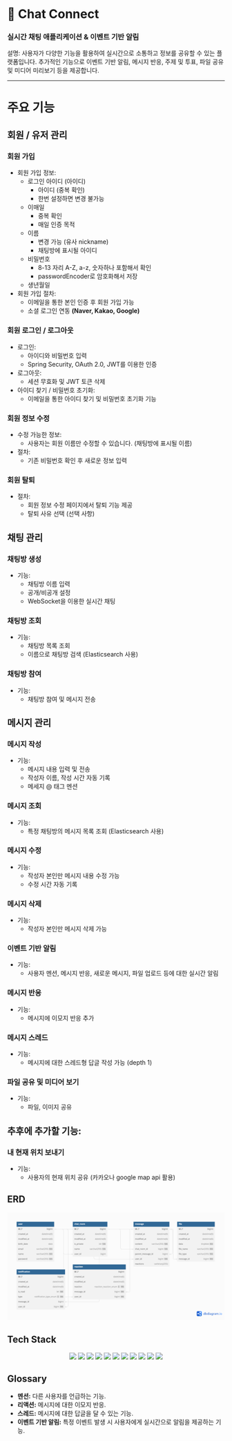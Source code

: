 # 💬 Chat Connect
### 실시간 채팅 애플리케이션 & 이벤트 기반 알림

설명: 사용자가 다양한 기능을 활용하여 실시간으로 소통하고 정보를 공유할 수 있는 플랫폼입니다.
추가적인 기능으로 이벤트 기반 알림, 메시지 반응, 주제 및 투표, 파일 공유 및 미디어 미리보기 등을 제공합니다.

----
# 주요 기능
## 회원 / 유저 관리
### 회원 가입
- 회원 가입 정보:
    - 로그인 아이디 (아이디)
        - 아이디 (중복 확인)
        - 한번 설정하면 변경 불가능
    - 이매일
      - 중복 확인
      - 매일 인증 목적
    - 이름
        - 변경 가능 (유사 nickname)
        - 채팅방에 표시될 아이디
    - 비밀번호
        - 8-13 자리 A-Z, a-z, 숫자하나 포함해서 확인
        - passwordEncoder로 암호화해서 저장
    - 생년월일
- 회원 가입 절차:
    - 이메일을 통한 본인 인증 후 회원 가입 가능
    - 소셜 로그인 연동 <b>(Naver, Kakao, Google)</b>

### 회원 로그인 / 로그아웃
- 로그인:
    - 아이디와 비밀번호 입력
    - Spring Security, OAuth 2.0, JWT를 이용한 인증
- 로그아웃:
    - 세션 무효화 및 JWT 토큰 삭제
- 아이디 찾기 / 비밀번호 초기화:
    - 이메일을 통한 아이디 찾기 및 비밀번호 초기화 기능
### 회원 정보 수정
- 수정 가능한 정보:
    - 사용자는 회원 이름만 수정할 수 있습니다. (채팅방에 표시될 이름)
- 절차:
    - 기존 비밀번호 확인 후 새로운 정보 입력
### 회원 탈퇴
- 절차:
    - 회원 정보 수정 페이지에서 탈퇴 기능 제공
    - 탈퇴 사유 선택 (선택 사항)
## 채팅 관리
### 채팅방 생성
- 기능:
    - 채팅방 이름 입력
    - 공개/비공개 설정
    - WebSocket을 이용한 실시간 채팅
### 채팅방 조회
- 기능:
    - 채팅방 목록 조회
    - 이름으로 채팅방 검색 (Elasticsearch 사용)
### 채팅방 참여
- 기능:
    - 채팅방 참여 및 메시지 전송
## 메시지 관리
### 메시지 작성
- 기능:
    - 메시지 내용 입력 및 전송
    - 작성자 이름, 작성 시간 자동 기록
    - 메세지 @ 태그 멘션

### 메시지 조회
- 기능:
    - 특정 채팅방의 메시지 목록 조회 (Elasticsearch 사용)

### 메시지 수정
- 기능:
    - 작성자 본인만 메시지 내용 수정 가능
    - 수정 시간 자동 기록

### 메시지 삭제
- 기능:
    - 작성자 본인만 메시지 삭제 가능

### 이벤트 기반 알림
- 기능:
    - 사용자 멘션, 메시지 반응, 새로운 메시지, 파일 업로드 등에 대한 실시간 알림

### 메시지 반응
- 기능:
    - 메시지에 이모지 반응 추가

### 메시지 스레드
- 기능:
    - 메시지에 대한 스레드형 답글 작성 가능 (depth 1)

### 파일 공유 및 미디어 보기
- 기능:
    - 파일, 이미지 공유

## 추후에 추가할 기능:
### 내 현재 위치 보내기
- 기능:
    - 사용자의 현재 위치 공유 (카카오나 google map api 활용)

## ERD
<img src="png/ERD.png">

## Tech Stack
<div align="center">
  <img src="https://img.shields.io/badge/java-007396?style=for-the-badge&logo=java&logoColor=white">
  <img src="https://img.shields.io/badge/spring-6DB33F?style=for-the-badge&logo=spring&logoColor=white">
  <img src="https://img.shields.io/badge/mariadb-003545?style=for-the-badge&logo=mariadb&logoColor=white">
  <img src="https://img.shields.io/badge/git-F05032?style=for-the-badge&logo=git&logoColor=white">
  <img src="https://img.shields.io/badge/WebSocket-000000?style=for-the-badge&logo=websocket&logoColor=white">
  <img src="https://img.shields.io/badge/OAuth_2.0-3C3C3D?style=for-the-badge&logo=oauth&logoColor=white">
  <img src="https://img.shields.io/badge/JWT-000000?style=for-the-badge&logo=jwt&logoColor=white">
  <img src="https://img.shields.io/badge/redis-DC382D?style=for-the-badge&logo=redis&logoColor=white">
  <img src="https://img.shields.io/badge/elasticsearch-005571?style=for-the-badge&logo=elasticsearch&logoColor=white">
  <img src="https://img.shields.io/badge/mailgun-FF0000?style=for-the-badge&logo=mailgun&logoColor=white">
  <img src="https://img.shields.io/badge/Spring Security-6DB33F?style=for-the-badge&logo=Spring Security&logoColor=white">
</div>

## Glossary
- <b>멘션:</b> 다른 사용자를 언급하는 기능.
- <b>리액션:</b> 메시지에 대한 이모지 반응.
- <b>스레드:</b> 메시지에 대한 답글을 달 수 있는 기능.
- <b>이벤트 기반 알림:</b> 특정 이벤트 발생 시 사용자에게 실시간으로 알림을 제공하는 기능.

